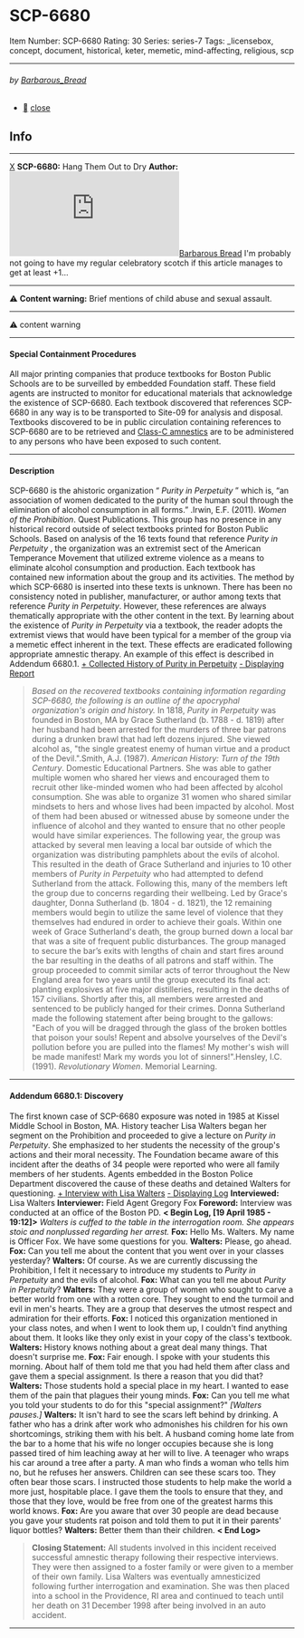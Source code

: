 # SCP-6680
Item Number: SCP-6680
Rating: 30
Series: series-7
Tags: _licensebox, concept, document, historical, keter, memetic, mind-affecting, religious, scp

---

###### by [Barbarous_Bread](/barbarous-bread-box)
  * [](javascript:;)
[close](javascript:;)
## Info
* * *
[X](javascript:;)
**SCP-6680:** Hang Them Out to Dry
**Author:** [![Barbarous Bread](https://www.wikidot.com/avatar.php?userid=6880816&amp;size=small&amp;timestamp=1750204019)](http://www.wikidot.com/user:info/barbarous-bread)[Barbarous Bread](http://www.wikidot.com/user:info/barbarous-bread)
I'm probably not going to have my regular celebratory scotch if this article manages to get at least +1…
* * *
⚠️ **Content warning:** Brief mentions of child abuse and sexual assault.
* * *

⚠️ content warning 
* * *
#### Special Containment Procedures
All major printing companies that produce textbooks for Boston Public Schools are to be surveilled by embedded Foundation staff. These field agents are instructed to monitor for educational materials that acknowledge the existence of SCP-6680. Each textbook discovered that references SCP-6680 in any way is to be transported to Site-09 for analysis and disposal. Textbooks discovered to be in public circulation containing references to SCP-6680 are to be retrieved and [Class-C amnestics](https://scp-wiki.wikidot.com/updated-amnestics-guide) are to be administered to any persons who have been exposed to such content.
* * *
#### Description
SCP-6680 is the ahistoric organization “ _Purity in Perpetuity_ ” which is, “an association of women dedicated to the purity of the human soul through the elimination of alcohol consumption in all forms.” .Irwin, E.F. (2011). _Women of the Prohibition_. Quest Publications. This group has no presence in any historical record outside of select textbooks printed for Boston Public Schools. Based on analysis of the 16 texts found that reference _Purity in Perpetuity_ , the organization was an extremist sect of the American Temperance Movement that utilized extreme violence as a means to eliminate alcohol consumption and production. Each textbook has contained new information about the group and its activities.
The method by which SCP-6680 is inserted into these texts is unknown. There has been no consistency noted in publisher, manufacturer, or author among texts that reference _Purity in Perpetuity_. However, these references are always thematically appropriate with the other content in the text.
By learning about the existence of _Purity in Perpetuity_ via a textbook, the reader adopts the extremist views that would have been typical for a member of the group via a memetic effect inherent in the text. These effects are eradicated following appropriate amnestic therapy. An example of this effect is described in Addendum 6680.1.
[\+ Collected History of Purity in Perpetuity](javascript:;)
[\- Displaying Report](javascript:;)
> _Based on the recovered textbooks containing information regarding SCP-6680, the following is an outline of the apocryphal organization's origin and history._
In 1818, _Purity in Perpetuity_ was founded in Boston, MA by Grace Sutherland (b. 1788 - d. 1819) after her husband had been arrested for the murders of three bar patrons during a drunken brawl that had left dozens injured. She viewed alcohol as, "the single greatest enemy of human virtue and a product of the Devil.".Smith, A.J. (1987). _American History: Turn of the 19th Century_. Domestic Educational Partners.
She was able to gather multiple women who shared her views and encouraged them to recruit other like-minded women who had been affected by alcohol consumption. She was able to organize 31 women who shared similar mindsets to hers and whose lives had been impacted by alcohol. Most of them had been abused or witnessed abuse by someone under the influence of alcohol and they wanted to ensure that no other people would have similar experiences.
The following year, the group was attacked by several men leaving a local bar outside of which the organization was distributing pamphlets about the evils of alcohol. This resulted in the death of Grace Sutherland and injuries to 10 other members of _Purity in Perpetuity_ who had attempted to defend Sutherland from the attack. Following this, many of the members left the group due to concerns regarding their wellbeing. Led by Grace's daughter, Donna Sutherland (b. 1804 - d. 1821), the 12 remaining members would begin to utilize the same level of violence that they themselves had endured in order to achieve their goals.
Within one week of Grace Sutherland's death, the group burned down a local bar that was a site of frequent public disturbances. The group managed to secure the bar’s exits with lengths of chain and start fires around the bar resulting in the deaths of all patrons and staff within.
The group proceeded to commit similar acts of terror throughout the New England area for two years until the group executed its final act: planting explosives at five major distilleries, resulting in the deaths of 157 civilians. Shortly after this, all members were arrested and sentenced to be publicly hanged for their crimes.
Donna Sutherland made the following statement after being brought to the gallows:
> "Each of you will be dragged through the glass of the broken bottles that poison your souls! Repent and absolve yourselves of the Devil's pollution before you are pulled into the flames! My mother's wish will be made manifest! Mark my words you lot of sinners!".Hensley, I.C. (1991). _Revolutionary Women_. Memorial Learning.
* * *
#### Addendum 6680.1: Discovery
The first known case of SCP-6680 exposure was noted in 1985 at Kissel Middle School in Boston, MA. History teacher Lisa Walters began her segment on the Prohibition and proceeded to give a lecture on _Purity in Perpetuity_. She emphasized to her students the necessity of the group's actions and their moral necessity.
The Foundation became aware of this incident after the deaths of 34 people were reported who were all family members of her students. Agents embedded in the Boston Police Department discovered the cause of these deaths and detained Walters for questioning.
[\+ Interview with Lisa Walters](javascript:;)
[\- Displaying Log](javascript:;)
**Interviewed:** Lisa Walters
**Interviewer:** Field Agent Gregory Fox
**Foreword:** Interview was conducted at an office of the Boston PD.
**< Begin Log, [19 April 1985 - 19:12]>**
_Walters is cuffed to the table in the interrogation room. She appears stoic and nonplussed regarding her arrest._
**Fox:** Hello Ms. Walters. My name is Officer Fox. We have some questions for you.
**Walters:** Please, go ahead.
**Fox:** Can you tell me about the content that you went over in your classes yesterday?
**Walters:** Of course. As we are currently discussing the Prohibition, I felt it necessary to introduce my students to _Purity in Perpetuity_ and the evils of alcohol.
**Fox:** What can you tell me about _Purity in Perpetuity_?
**Walters:** They were a group of women who sought to carve a better world from one with a rotten core. They sought to end the turmoil and evil in men's hearts. They are a group that deserves the utmost respect and admiration for their efforts.
**Fox:** I noticed this organization mentioned in your class notes, and when I went to look them up, I couldn't find anything about them. It looks like they only exist in your copy of the class's textbook.
**Walters:** History knows nothing about a great deal many things. That doesn't surprise me.
**Fox:** Fair enough.
I spoke with your students this morning. About half of them told me that you had held them after class and gave them a special assignment. Is there a reason that you did that?
**Walters:** Those students hold a special place in my heart. I wanted to ease them of the pain that plagues their young minds.
**Fox:** Can you tell me what you told your students to do for this "special assignment?"
_[Walters pauses.]_
**Walters:** It isn't hard to see the scars left behind by drinking. A father who has a drink after work who admonishes his children for his own shortcomings, striking them with his belt. A husband coming home late from the bar to a home that his wife no longer occupies because she is long passed tired of him leaching away at her will to live. A teenager who wraps his car around a tree after a party. A man who finds a woman who tells him no, but he refuses her answers.
Children can see these scars too. They often bear those scars.
I instructed those students to help make the world a more just, hospitable place. I gave them the tools to ensure that they, and those that they love, would be free from one of the greatest harms this world knows.
**Fox:** Are you aware that over 30 people are dead because you gave your students rat poison and told them to put it in their parents' liquor bottles?
**Walters:** Better them than their children.
**< End Log>**
> **Closing Statement:** All students involved in this incident received successful amnestic therapy following their respective interviews. They were then assigned to a foster family or were given to a member of their own family.
> Lisa Walters was eventually amnesticized following further interrogation and examination. She was then placed into a school in the Providence, RI area and continued to teach until her death on 31 December 1998 after being involved in an auto accident.
* * *
